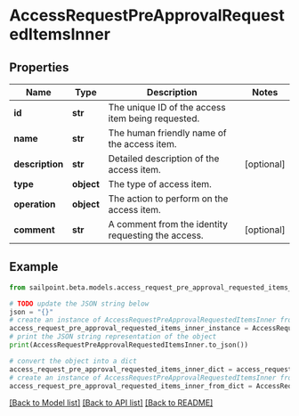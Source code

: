 # AccessRequestPreApprovalRequestedItemsInner


## Properties

Name | Type | Description | Notes
------------ | ------------- | ------------- | -------------
**id** | **str** | The unique ID of the access item being requested. | 
**name** | **str** | The human friendly name of the access item. | 
**description** | **str** | Detailed description of the access item. | [optional] 
**type** | **object** | The type of access item. | 
**operation** | **object** | The action to perform on the access item. | 
**comment** | **str** | A comment from the identity requesting the access. | [optional] 

## Example

```python
from sailpoint.beta.models.access_request_pre_approval_requested_items_inner import AccessRequestPreApprovalRequestedItemsInner

# TODO update the JSON string below
json = "{}"
# create an instance of AccessRequestPreApprovalRequestedItemsInner from a JSON string
access_request_pre_approval_requested_items_inner_instance = AccessRequestPreApprovalRequestedItemsInner.from_json(json)
# print the JSON string representation of the object
print(AccessRequestPreApprovalRequestedItemsInner.to_json())

# convert the object into a dict
access_request_pre_approval_requested_items_inner_dict = access_request_pre_approval_requested_items_inner_instance.to_dict()
# create an instance of AccessRequestPreApprovalRequestedItemsInner from a dict
access_request_pre_approval_requested_items_inner_from_dict = AccessRequestPreApprovalRequestedItemsInner.from_dict(access_request_pre_approval_requested_items_inner_dict)
```
[[Back to Model list]](../README.md#documentation-for-models) [[Back to API list]](../README.md#documentation-for-api-endpoints) [[Back to README]](../README.md)


